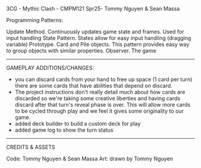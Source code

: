 3CG - Mythic Clash - CMPM121 Spr25- Tommy Nguyen & Sean Massa

Programming Patterns:

Update Method. Continuously updates game state and frames. Used for input handling
State Pattern. States allow for easy input handling (dragging variable)
Prototype. Card and Pile objects. This pattern provides easy way to group objects with similar properties.
Observer. The game

--------------------
GAMEPLAY ADDITIONS/CHANGES:

- you can discard cards from your hand to free up space (1 card per turn)
  there are some cards that have abilities that depend on discard.
- The project instructions don't really detail much about how cards are discarded so we're taking some creative liberties and having cards discard after that turn's reveal phase is over.
  This will allow more cards to be cycled through play and we feel it gives some originality to our game.
- added deck builder to build a custom deck for play
- added game log to show the turn status

--------------------
CREDITS & ASSETS

Code: Tommy Nguyen & Sean Massa
Art: drawn by Tommy Nguyen
